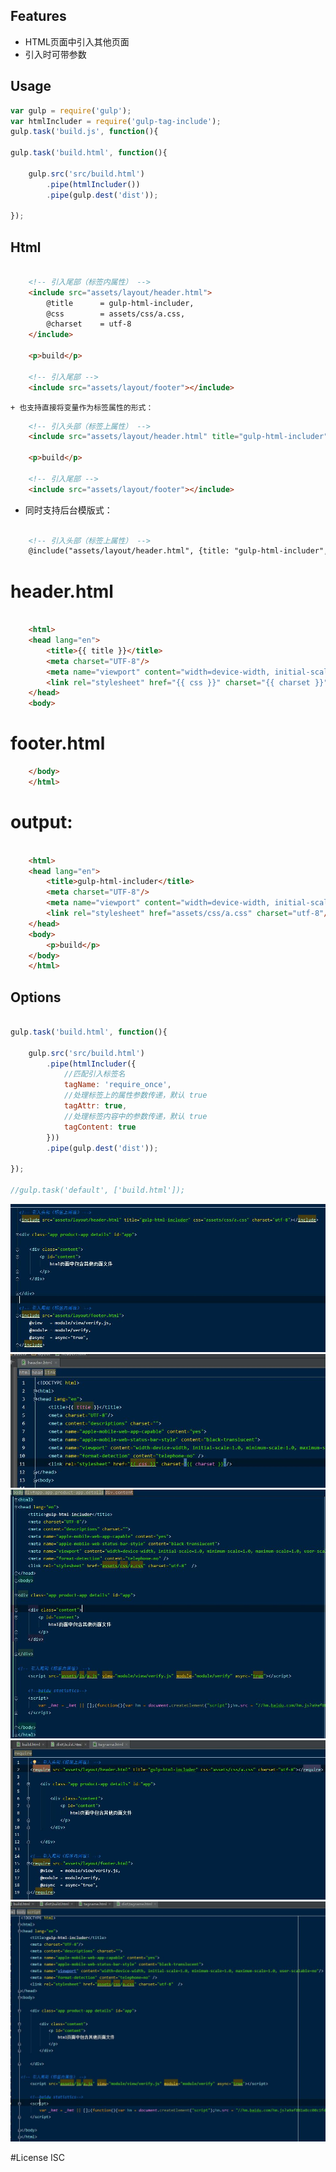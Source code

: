 
## Features

+ HTML页面中引入其他页面
+ 引入时可带参数

## Usage

```javascript
var gulp = require('gulp');
var htmlIncluder = require('gulp-tag-include');
gulp.task('build.js', function(){

gulp.task('build.html', function(){

    gulp.src('src/build.html')
        .pipe(htmlIncluder())
        .pipe(gulp.dest('dist'));

});
```

## Html
```html

    <!-- 引入尾部（标签内属性） -->
    <include src="assets/layout/header.html">
        @title      = gulp-html-includer,
        @css        = assets/css/a.css,
        @charset    = utf-8
    </include>

    <p>build</p>

    <!-- 引入尾部 -->
    <include src="assets/layout/footer"></include>
```
    + 也支持直接将变量作为标签属性的形式：
```html
    <!-- 引入头部（标签上属性） -->
    <include src="assets/layout/header.html" title="gulp-html-includer" css="assets/css/a.css" charset="utf-8"></include>

    <p>build</p>

    <!-- 引入尾部 -->
    <include src="assets/layout/footer"></include>

```

+ 同时支持后台模版式：
```html

    <!-- 引入头部（标签上属性） -->
    @include("assets/layout/header.html", {title: "gulp-html-includer", css: "assets/css/a.css", charset: "utf-8"} )

```

# header.html
```html

    <html>
    <head lang="en">
        <title>{{ title }}</title>
        <meta charset="UTF-8"/>
        <meta name="viewport" content="width=device-width, initial-scale=1.0"/>
        <link rel="stylesheet" href="{{ css }}" charset="{{ charset }}"/>
    </head>
    <body>

```

# footer.html
```html
    </body>
    </html>
```

# output:
```html

    <html>
    <head lang="en">
        <title>gulp-html-includer</title>
        <meta charset="UTF-8"/>
        <meta name="viewport" content="width=device-width, initial-scale=1.0"/>
        <link rel="stylesheet" href="assets/css/a.css" charset="utf-8"/>
    </head>
    <body>
        <p>build</p>
    </body>
    </html>

```

## Options
```javascript

gulp.task('build.html', function(){

    gulp.src('src/build.html')
        .pipe(htmlIncluder({
            //匹配引入标签名
            tagName: 'require_once',
            //处理标签上的属性参数传递，默认 true
            tagAttr: true,
            //处理标签内容中的参数传递，默认 true
            tagContent: true
        }))
        .pipe(gulp.dest('dist'));

});

//gulp.task('default', ['build.html']);

```

![Alt text](example/v1.jpg)
![Alt text](example/v1.1.jpg)
![Alt text](example/v2.jpg)
![Alt text](example/v3.jpg)
![Alt text](example/v4.jpg)

#License
ISC

